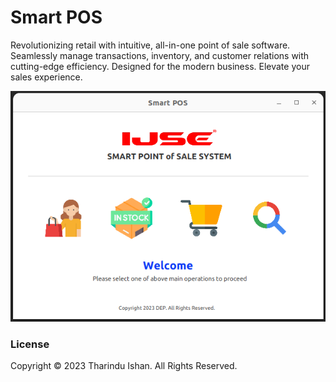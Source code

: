 # Smart POS
Revolutionizing retail with intuitive, all-in-one point of sale software. Seamlessly manage transactions, inventory, and customer relations with cutting-edge efficiency. Designed for the modern business. Elevate your sales experience.

![img_1.png](img_1.png)
### License
Copyright &copy; 2023 Tharindu Ishan. All Rights Reserved.